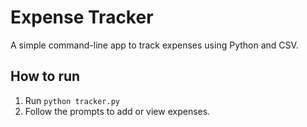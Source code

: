 # Expense Tracker

A simple command-line app to track expenses using Python and CSV.

## How to run

1. Run `python tracker.py`
2. Follow the prompts to add or view expenses.
